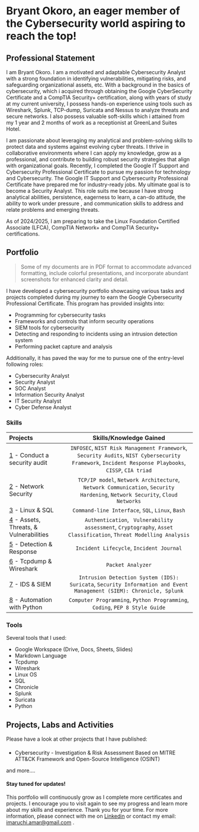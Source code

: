 # Bryant Okoro, an eager member of the Cybersecurity world aspiring to reach the top! 
<h2>Professional Statement</h2>

I am Bryant Okoro. I am a motivated and adaptable Cybersecurity Analyst with a strong foundation in identifying vulnerabilities, mitigating risks, and safeguarding organizational assets, etc. With a background in the basics of cybersecurity, which i acquired through obtaining the Google CyberSecurity Certificate and a CompTIA Security+ certification, along with years of study at my current university, I possess hands-on experience using tools such as Wireshark, Splunk, TCP-dump, Suricata and Nessus to analyze threats and secure networks. I also possess valuable soft-skills which i attained from my 1 year and 2 months of work as a receptionist at GreenLand Suites Hotel.



I am passionate about leveraging my analytical and problem-solving skills to protect data and systems against evolving cyber threats. I thrive in collaborative environments where I can apply my knowledge, grow as a professional, and contribute to building robust security strategies that align with organizational goals.
Recently, I completed the Google IT Support and Cybersecurity Professional Certificate to pursue my passion for technology and Cybersecurity. The Google IT Support and Cybersecurity Professional Certificate have prepared me for industry-ready jobs. My ultimate goal is to become a Security Analyst. This role suits me because I have strong analytical abilities, persistence, eagerness to learn, a can-do attitude, the ability to work under pressure , and communication skills to address and relate problems and emerging threats.

As of 2024/2025, I am preparing to take the Linux Foundation Certified Associate (LFCA), CompTIA Network+ and CompTIA Security+ certifications.

<h2>Portfolio</h2>
<blockquote>Some of my documents are in PDF format to accommodate advanced formatting, include colorful presentations, and incorporate abundant screenshots for enhanced clarity and detail.</blockquote>

I have developed a cybersecurity portfolio showcasing various tasks and projects completed during my journey to earn the Google Cybersecurity Professional Certificate. This program has provided insights into:
<ul>
<li>Programming for cybersecurity tasks</li>
<li>Frameworks and controls that inform security operations</li>
<li>SIEM tools for cybersecurity</li>
<li>Detecting and responding to incidents using an intrusion detection system</li>
<li>Performing packet capture and analysis</li></ul>
Additionally, it has paved the way for me to pursue one of the entry-level following roles:

<ul><li>Cybersecurity Analyst</li>
<li>Security Analyst</li>
<li>SOC Analyst</li>
<li>Information Security Analyst</li>
<li>IT Security Analyst</li>
<li>Cyber Defense Analyst</li></ul>
<h3>Skills</h3>
<table>
<thead>
<tr> 
<th align="left">Projects</th>
<th align="center">Skills/Knowledge Gained</th>
</tr>
</thead>
<tbody>
<tr>
<td align="left"><a href="">1</a> - Conduct a security audit</td>
<td align="center"><code>INFOSEC</code>, <code>NIST Risk Management Framework</code>, <code>Security Audits</code>, <code>NIST Cybersecurity Framework</code>, <code>Incident Response Playbooks</code>, <code>CISSP</code>, <code>CIA triad</code></td>
</tr>
<tr>
<td align="left"><a href="">2</a> - Network Security</td>
<td align="center"><code>TCP/IP model</code>,  <code>Network Architecture</code>, <code>Network Communication</code>, <code>Security Hardening</code>, <code>Network Security</code>, <code>Cloud Networks</code></td>
</tr>
<tr>
<td align="left"><a href="">3</a> - Linux &amp; SQL</td>
<td align="center"><code>Command-line Interface</code>, <code>SQL</code>, <code>Linux</code>, <code>Bash</code></td>
</tr>
<tr>
<td align="left"><a href="">4</a> - Assets, Threats, &amp; Vulnerabilities</td>
<td align="center"><code>Authentication</code>, <code> Vulnerability assessment</code>, <code>Cryptography</code>, <code>Asset Classification</code>, <code>Threat Modelling Analysis</code></td>
</tr>
<tr>
<td align="left"><a href="">5</a> - Detection &amp; Response</td>
<td align="center"><code>Incident Lifecycle</code>, <code>Incident Journal</code></td>
</tr>
<tr>
<td align="left"><a href="">6</a> - Tcpdump &amp; Wireshark</td>
<td align="center"><code>Packet Analyzer</code></td>
</tr>
<tr>
<td align="left"><a href="">7</a> - IDS &amp; SIEM</td>
<td align="center"><code>Intrusion Detection System (IDS): Suricata</code>, <code>Security Information and Event Management (SIEM): Chronicle, Splunk</code></td>
</tr>
<tr>
<td align="left"><a href="">8</a> - Automation with Python</td>
<td align="center"><code>Computer Programming</code>, <code>Python Programming</code>, <code>Coding</code>, <code>PEP 8 Style Guide</code></td>
</tr>
</tbody>
</table>
<h3>Tools</h3>
Several tools that I used:

<ul><li>Google Workspace (Drive, Docs, Sheets, Slides)</li>
<li>Markdown Language</li>
<li>Tcpdump</li>
<li>Wireshark</li>
<li>Linux OS</li>
<li>SQL</li>
<li>Chronicle</li>
<li>Splunk</li>
<li>Suricata</li>
<li>Python</li></ul>
<h2>Projects, Labs and Activities</h2>
Please have a look at other projects that I have published:
<h4>   </h4>
<ul><li>Cybersecurity - Investigation & Risk Assessment Based on MITRE ATT&CK Framework and Open-Source Intelligence (OSINT)</li>
</ul>
and more....

<h4>Stay tuned for updates!</h4>

This portfolio will continuously grow as I complete more certificates and projects. I encourage you to visit again to see my progress and learn more about my skills and experience. Thank you for your time. For more information, please connect with me on <a href="https://www.linkedin.com/in/bryant-okoro/">Linkedin</a> or contact my email: <a>imaruchi.amar@gmail.com</a> .
